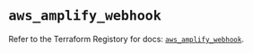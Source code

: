 # `aws_amplify_webhook`

Refer to the Terraform Registory for docs: [`aws_amplify_webhook`](https://registry.terraform.io/providers/hashicorp/aws/5.22.0/docs/resources/amplify_webhook).
